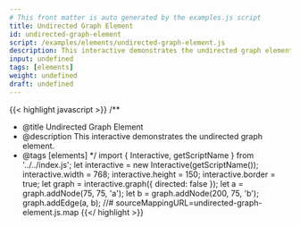 ```yaml
---
# This front matter is auto generated by the examples.js script
title: Undirected Graph Element
id: undirected-graph-element
script: /examples/elements/undirected-graph-element.js
description: This interactive demonstrates the undirected graph element.
input: undefined
tags: [elements]
weight: undefined
draft: undefined
---
```


{{< highlight javascript >}}
/**
* @title Undirected Graph Element
* @description This interactive demonstrates the undirected graph element.
* @tags [elements]
*/
import { Interactive, getScriptName } from '../../index.js';
let interactive = new Interactive(getScriptName());
interactive.width = 768;
interactive.height = 150;
interactive.border = true;
let graph = interactive.graph({ directed: false });
let a = graph.addNode(75, 75, 'a');
let b = graph.addNode(200, 75, 'b');
graph.addEdge(a, b);
//# sourceMappingURL=undirected-graph-element.js.map
{{</ highlight >}}

